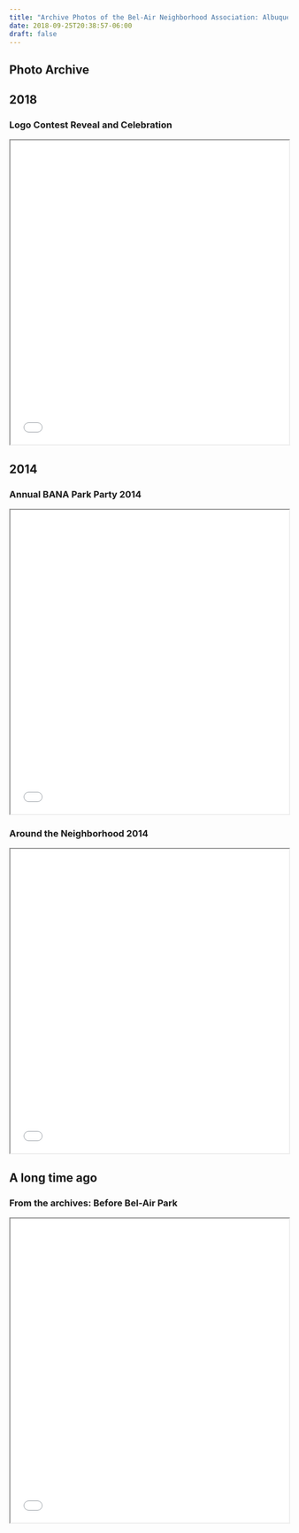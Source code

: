 ```yaml
---
title: "Archive Photos of the Bel-Air Neighborhood Association: Albuquerque, New Mexico (NM)"
date: 2018-09-25T20:38:57-06:00
draft: false
---
```


<section class="middle-content">
	<h2>Photo Archive</h2>
	<p></p>
	<h2>2018</h2>
 	<a name="logocontest2018"></a><h3>Logo Contest Reveal and Celebration</h3>
	<iframe src="/galleries/logo-content-2018/index.html" style="width:100%;height:550px"></iframe>
	<h2>2014</h2>
	<a name="party2014"></a><h3>Annual BANA Park Party 2014</h3>
	<iframe src="/galleries/park-party-2014/index.html" style="width:100%;height:550px"></iframe>
	<a name="around2014"></a><h3>Around the Neighborhood 2014</h3>
	<iframe src="/galleries/around-2014/index.html" style="width:100%;height:550px"></iframe>
	<h2>A long time ago</h2>
	<a name="beforepark"></a><h3>From the archives: Before Bel-Air Park</h3>
	<iframe src="/galleries/before-park/index.html" style="width:100%;height:550px"></iframe>
</section>
